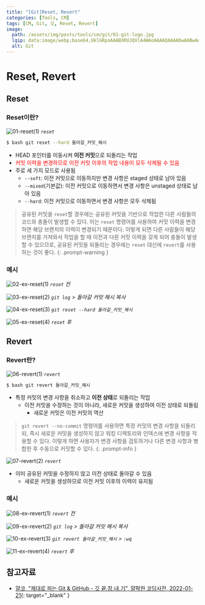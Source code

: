```yaml
---
title: "[Git]Reset, Revert"
categories: [Tools, CM]
tags: [CM, Git, 깃, Reset, Revert]
image:
  path: /assets/img/posts/tools/cm/git/01-git-logo.jpg
  lqip: data:image/webp;base64,UklGRpoAAABXRUJQVlA4WAoAAAAQAAAADwAABwAAQUxQSDIAAAARL0AmbZurmr57yyIiqE8oiG0bejIYEQTgqiDA9vqnsUSI6H+oAERp2HZ65qP/VIAWAFZQOCBCAAAA8AEAnQEqEAAIAAVAfCWkAALp8sF8rgRgAP7o9FDvMCkMde9PK7euH5M1m6VWoDXf2FkP3BqV0ZYbO6NA/VFIAAAA
  alt: Git
---
```


# Reset, Revert

## Reset

### Reset이란?

![01-reset(1)](/assets/img/posts/tools/cm/git/reset-and-revet/01-reset(1).jpg)
*`reset`*

```bash
$ bash git reset --hard 돌아갈_커밋_해시
```

- HEAD 포인터를 이동시켜 **이전 커밋**으로 되돌리는 작업
- <font color="red">커밋 이력을 변경하므로 이전 커밋 이후의 작업 내용이 모두 삭제될 수 있음</font>
- 주로 세 가지 모드로 사용됨
  + `--soft`: 이전 커밋으로 이동하지만 변경 사항은 staged 상태로 남아 있음
  + `--mixed`(기본값): 이전 커밋으로 이동하면서 변경 사항은 unstaged 상태로 남아 있음
  + `--hard`: 이전 커밋으로 이동하면서 변경 사항은 모두 삭제됨

> 공유된 커밋을 `reset`할 경우에는 공유된 커밋을 기반으로 작업한 다른 사람들의 코드와 충돌이 발생할 수 있다. 이는 `reset` 명령어를 사용하여 커밋 이력을 변경하면 해당 브랜치의 이력이 변경되기 때문이다. 이렇게 되면 다른 사람들이 해당 브랜치를 가져와서 작업을 할 때 이전과 다른 커밋 이력을 갖게 되어 충돌이 발생할 수 있으므로, 공유된 커밋을 되돌리는 경우에는 `reset` 대신에 `revert`를 사용하는 것이 좋다.
{: .prompt-warning }

### 예시

![02-ex-reset(1)](/assets/img/posts/tools/cm/git/reset-and-revet/02-ex-reset(1).jpg)
*`reset` 전*

![03-ex-reset(2)](/assets/img/posts/tools/cm/git/reset-and-revet/03-ex-reset(2).jpg)
*`git log` > 돌아갈 커밋 해시 복사*

![04-ex-reset(3)](/assets/img/posts/tools/cm/git/reset-and-revet/04-ex-reset(3).jpg)
*`git reset --hard 돌아갈_커밋_해시`*

![05-ex-reset(4)](/assets/img/posts/tools/cm/git/reset-and-revet/05-ex-reset(4).jpg)
*`reset` 후*

## Revert

### Revert란?

![06-revert(1)](/assets/img/posts/tools/cm/git/reset-and-revet/06-revert(1).jpg)
*`revert`*

```bash
$ bash git revert 돌아갈_커밋_해시
```

- 특정 커밋의 변경 사항을 취소하고 **이전 상태**로 되돌리는 작업
  + 이전 커밋을 수정하는 것이 아니라, 새로운 커밋을 생성하여 이전 상태로 되돌림
    * 새로운 커밋은 이전 커밋의 역산

> `git revert --no-commit` 명령어를 사용하면 특정 커밋의 변경 사항을 되돌리되, 즉시 새로운 커밋을 생성하지 않고 워킹 디렉토리와 인덱스에 변경 사항을 적용할 수 있다. 이렇게 하면 사용자가 변경 사항을 검토하거나 다른 변경 사항과 병합한 후 수동으로 커밋할 수 있다.
{: .prompt-info }

![07-revert(2)](/assets/img/posts/tools/cm/git/reset-and-revet/07-revert(2).jpg)
*`revert`*

- 이미 공유된 커밋을 수정하지 않고 이전 상태로 돌아갈 수 있음
  + 새로운 커밋을 생성하므로 이전 커밋 이후의 이력이 유지됨

### 예시

![08-ex-revert(1)](/assets/img/posts/tools/cm/git/reset-and-revet/08-ex-revert(1).jpg)
*`revert` 전*

![09-ex-revert(2)](/assets/img/posts/tools/cm/git/reset-and-revet/09-ex-revert(2).jpg)
*`git log` > 돌아갈 커밋 해시 복사*

![10-ex-revert(3)](/assets/img/posts/tools/cm/git/reset-and-revet/10-ex-revert(3).jpg)
*`git revert 돌아갈_커밋_해시` > `:wq`*

![11-ex-revert(4)](/assets/img/posts/tools/cm/git/reset-and-revet/11-ex-revert(4).jpg)
*`revert` 후*

## 참고자료

- [얄코, "제대로 파는 Git & GitHub - 깃 끝.장.내.기", 얄팍한 코딩사전, 2022-01-21](https://www.youtube.com/watch?v=1I3hMwQU6GU){: target="_blank" }